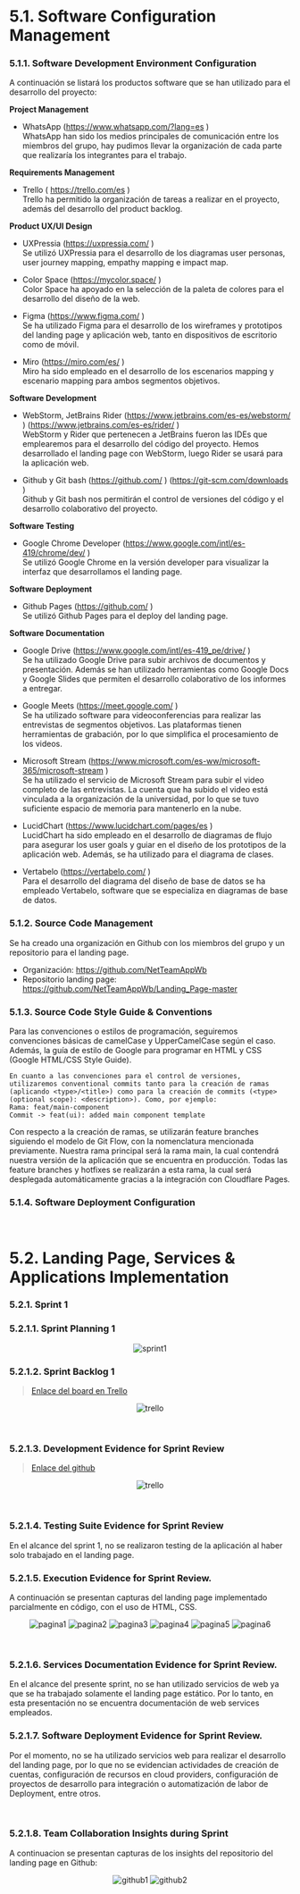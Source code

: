 
# 5.1. Software Configuration Management

### 5.1.1. Software Development Environment Configuration

A continuación se listará los productos software que se han utilizado para el desarrollo del proyecto:

**Project Management**

* WhatsApp (https://www.whatsapp.com/?lang=es )    
  WhatsApp han sido los medios principales de comunicación entre los miembros del grupo, hay pudimos llevar la organización de cada parte que realizaría los integrantes para el trabajo.


**Requirements Management**

* Trello ( https://trello.com/es )   
  Trello ha permitido la organización de tareas a realizar en el proyecto, además del desarrollo del product backlog.

**Product UX/UI Design**

* UXPressia (https://uxpressia.com/ )     
  Se utilizó UXPressia para el desarrollo de los diagramas user personas, user journey mapping, empathy mapping e impact map.   

* Color Space (https://mycolor.space/ )     
Color Space ha apoyado en la selección de la paleta de colores para el desarrollo del diseño de la web.

* Figma (https://www.figma.com/ )      
Se ha utilizado Figma para el desarrollo de los wireframes y prototipos del landing page y aplicación web, tanto en dispositivos de escritorio como de móvil.

* Miro (https://miro.com/es/ )           
Miro ha sido empleado en el desarrollo de los escenarios mapping y escenario mapping para ambos segmentos objetivos.

**Software Development**

* WebStorm, JetBrains Rider (https://www.jetbrains.com/es-es/webstorm/ ) (https://www.jetbrains.com/es-es/rider/ )       
  WebStorm y Rider que pertenecen a JetBrains fueron las IDEs que emplearemos para el desarrollo del código del proyecto. Hemos desarrollado el landing page con WebStorm, luego Rider se usará para la aplicación web.

* Github y Git bash  (https://github.com/ ) (https://git-scm.com/downloads )     
Github y Git bash nos permitirán el control de versiones del código y el desarrollo colaborativo del proyecto. 

**Software Testing**

* Google Chrome Developer (https://www.google.com/intl/es-419/chrome/dev/ )     
Se utilizó Google Chrome en la versión developer para visualizar la interfaz que desarrollamos el landing page.

**Software Deployment**

* Github Pages (https://github.com/ )     
Se utilizó Github Pages para el deploy del landing page.

**Software Documentation**

* Google Drive (https://www.google.com/intl/es-419_pe/drive/ )         
Se ha utilizado Google Drive para subir archivos de documentos y presentación. Además se han utilizado herramientas como Google Docs y Google Slides que permiten el desarrollo colaborativo de los informes a entregar.

* Google Meets (https://meet.google.com/ )    
Se ha utilizado software para videoconferencias para realizar las entrevistas de segmentos objetivos. Las plataformas tienen herramientas de grabación, por lo que simplifica el procesamiento de los videos.   

* Microsoft Stream (https://www.microsoft.com/es-ww/microsoft-365/microsoft-stream )      
Se ha utilizado el servicio de Microsoft Stream para subir el video completo de las entrevistas. La cuenta que ha subido el video está vinculada a la organización de la universidad, por lo que se tuvo suficiente espacio de memoria para mantenerlo en la nube. 

* LucidChart (https://www.lucidchart.com/pages/es )       
LucidChart ha sido empleado en el desarrollo de diagramas de flujo para asegurar los user goals y guiar en el diseño de los prototipos de la aplicación web. Además, se ha utilizado para el diagrama de clases. 

* Vertabelo (https://vertabelo.com/ )     
Para el desarrollo del diagrama del diseño de base de datos se ha empleado Vertabelo, software que se especializa en diagramas de base de datos.

### 5.1.2. Source Code Management

Se ha creado una organización en Github con los miembros del grupo y un repositorio para el landing page.

* Organización: https://github.com/NetTeamAppWb     
* Repositorio landing page: https://github.com/NetTeamAppWb/Landing_Page-master

### 5.1.3. Source Code Style Guide & Conventions

Para las convenciones o estilos de programación, seguiremos convenciones básicas de camelCase y UpperCamelCase según el caso. Además, la guía de estilo de Google para programar en HTML y CSS (Google HTML/CSS Style Guide). 

```
En cuanto a las convenciones para el control de versiones, utilizaremos conventional commits tanto para la creación de ramas (aplicando <type>/<title>) como para la creación de commits (<type>(optional scope): <description>). Como, por ejemplo:
Rama: feat/main-component
Commit -> feat(ui): added main component template

```

Con respecto a la creación de ramas, se utilizarán feature branches siguiendo el modelo de Git Flow, con la nomenclatura mencionada previamente. Nuestra rama principal será la rama main, la cual contendrá nuestra versión de la aplicación que se encuentra en producción. Todas las feature branches y hotfixes se realizarán a esta rama, la cual será desplegada automáticamente gracias a la integración con Cloudflare Pages.

### 5.1.4. Software Deployment Configuration

<br>

# 5.2. Landing Page, Services & Applications Implementation

### 5.2.1. Sprint 1
### 5.2.1.1. Sprint Planning 1

<p align="center">
<img src="imagenes/sprint1.png" alt="sprint1">
</p>

### 5.2.1.2. Sprint Backlog 1

> [Enlace del board en Trello](https://trello.com/b/jXw9yhjl/netteam-sprint-1)

<p align="center">
<img src="imagenes/trello.png" alt="trello">
</p>

<br>

### 5.2.1.3. Development Evidence for Sprint Review

> [Enlace del github](https://github.com/orgs/NetTeamAppWb/repositories)

<p align="center">
<img src="imagenes/sprintreview.png" alt="trello">
</p>

<br>

### 5.2.1.4. Testing Suite Evidence for Sprint Review

En el alcance del sprint 1, no se realizaron testing de la aplicación al haber solo trabajado en el landing page.  

### 5.2.1.5. Execution Evidence for Sprint Review.     
A continuación se presentan capturas del landing page implementado parcialmente en código, con el uso de HTML, CSS.  

<p align="center">
<img src="imagenes/pagina1.png" alt="pagina1">
<img src="imagenes/pagina2.png" alt="pagina2">
<img src="imagenes/pagina3.png" alt="pagina3">
<img src="imagenes/pagina4.png" alt="pagina4">
<img src="imagenes/pagina5.png" alt="pagina5">
<img src="imagenes/pagina6.png" alt="pagina6">
</p>

<br>

### 5.2.1.6. Services Documentation Evidence for Sprint Review.        
En el alcance del presente sprint, no se han utilizado servicios de web ya que se ha trabajado solamente el landing page estático. Por lo tanto, en esta presentación no se encuentra documentación de web services empleados.

### 5.2.1.7. Software Deployment Evidence for Sprint Review.
Por el momento, no se ha utilizado servicios web para realizar el desarrollo del landing page, por lo que no se evidencian actividades de creación de cuentas, configuración de recursos en cloud providers, configuración de proyectos de desarrollo para integración o automatización de labor de Deployment, entre otros.

<br>

### 5.2.1.8. Team Collaboration Insights during Sprint

A continuacion se presentan capturas de los insights del repositorio del landing page en Github:
<p align="center">
<img src="imagenes/prueba1.png" alt="github1">
<img src="imagenes/prueba2.png" alt="github2">
</p>

